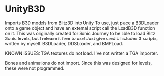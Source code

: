 # UnityB3D
Imports B3D models from Blitz3D into Unity
To use, just place a B3DLoader onto a game object and have an external script call the LoadB3D function on it.
This was originally created for Sonic Journey to be able to load Blitz Sonic levels, but I release it free to use! Just give credit.
Includes 3 scripts, written by myself. B3DLoader, DDSLoader, and BMPLoad.

KNOWN ISSUES:
TGA textures do not load. I've not written a TGA importer.

Bones and animations do not import. Since this was designed for levels, these were not programmed.
